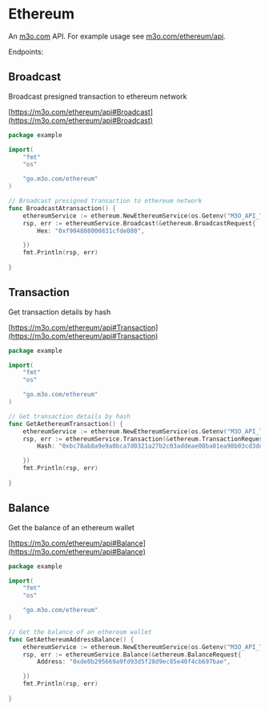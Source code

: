 # Ethereum

An [m3o.com](https://m3o.com) API. For example usage see [m3o.com/ethereum/api](https://m3o.com/ethereum/api).

Endpoints:

## Broadcast

Broadcast presigned transaction to ethereum network


[https://m3o.com/ethereum/api#Broadcast](https://m3o.com/ethereum/api#Broadcast)

```go
package example

import(
	"fmt"
	"os"

	"go.m3o.com/ethereum"
)

// Broadcast presigned transaction to ethereum network
func BroadcastAtransaction() {
	ethereumService := ethereum.NewEthereumService(os.Getenv("M3O_API_TOKEN"))
	rsp, err := ethereumService.Broadcast(&ethereum.BroadcastRequest{
		Hex: "0xf904808000831cfde080",

	})
	fmt.Println(rsp, err)
	
}
```
## Transaction

Get transaction details by hash


[https://m3o.com/ethereum/api#Transaction](https://m3o.com/ethereum/api#Transaction)

```go
package example

import(
	"fmt"
	"os"

	"go.m3o.com/ethereum"
)

// Get transaction details by hash
func GetAethereumTransaction() {
	ethereumService := ethereum.NewEthereumService(os.Getenv("M3O_API_TOKEN"))
	rsp, err := ethereumService.Transaction(&ethereum.TransactionRequest{
		Hash: "0xbc78ab8a9e9a0bca7d0321a27b2c03addeae08ba81ea98b03cd3dd237eabed44",

	})
	fmt.Println(rsp, err)
	
}
```
## Balance

Get the balance of an ethereum wallet


[https://m3o.com/ethereum/api#Balance](https://m3o.com/ethereum/api#Balance)

```go
package example

import(
	"fmt"
	"os"

	"go.m3o.com/ethereum"
)

// Get the balance of an ethereum wallet
func GetAethereumAddressBalance() {
	ethereumService := ethereum.NewEthereumService(os.Getenv("M3O_API_TOKEN"))
	rsp, err := ethereumService.Balance(&ethereum.BalanceRequest{
		Address: "0xde0b295669a9fd93d5f28d9ec85e40f4cb697bae",

	})
	fmt.Println(rsp, err)
	
}
```
